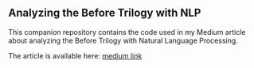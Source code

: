 ## Analyzing the Before Trilogy with NLP

This companion repository contains the code used in my Medium article about analyzing the Before Trilogy with Natural Language Processing.

The article is available here: [medium link](https://medium.com/@wangyusiyu/analyzing-before-trilogy-by-nlp-999decfc0826)